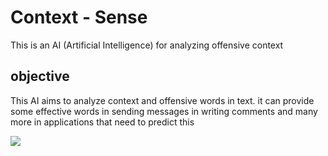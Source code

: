 # Context - Sense

This is an AI (Artificial Intelligence) for analyzing offensive context

## objective
This AI aims to analyze context and offensive words in text.
it can provide some effective words in sending messages in writing comments and many more in applications that need to predict this

<img src= "https://outraspalavras.net/wp-content/uploads/2023/02/Captura-de-tela-de-2023-02-16-19-07-02.png">

